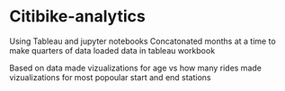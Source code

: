 # Citibike-analytics
Using Tableau and jupyter notebooks
Concatonated months at a time to make quarters of data
loaded data in tableau workbook

Based on data made vizualizations for age vs how many rides
made vizualizations for most popoular start and end stations

